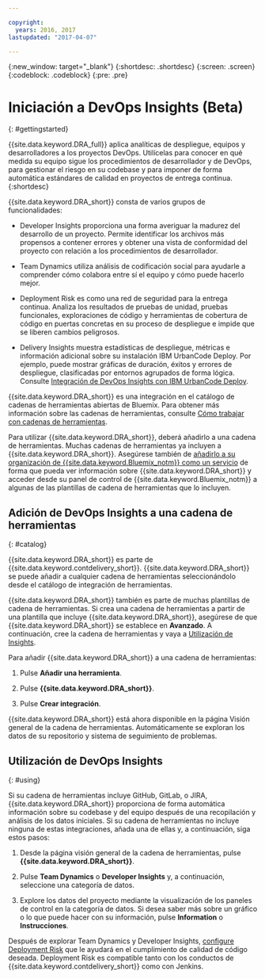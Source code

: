 ```yaml
---

copyright:
  years: 2016, 2017
lastupdated: "2017-04-07"

---
```


{:new_window: target="_blank"}
{:shortdesc: .shortdesc}
{:screen: .screen}
{:codeblock: .codeblock}
{:pre: .pre}

# Iniciación a DevOps Insights (Beta)
{: #gettingstarted}

{{site.data.keyword.DRA_full}} aplica analíticas de despliegue, equipos y desarrolladores a los proyectos DevOps. Utilícelas para conocer en qué medida su equipo sigue los procedimientos de desarrollador y de DevOps, para gestionar el riesgo en su codebase y para imponer de forma automática estándares de calidad en proyectos de entrega continua.
{:shortdesc}

{{site.data.keyword.DRA_short}} consta de varios grupos de funcionalidades:

   * Developer Insights proporciona una forma averiguar la madurez del desarrollo de un proyecto. Permite identificar los archivos más propensos a contener errores y obtener una vista de conformidad del proyecto con relación a los procedimientos de desarrollador.

   * Team Dynamics utiliza análisis de codificación social para ayudarle a comprender cómo colabora entre sí el equipo y cómo puede hacerlo mejor.

   * Deployment Risk es como una red de seguridad para la entrega continua. Analiza los resultados de pruebas de unidad, pruebas funcionales, exploraciones de código y herramientas de cobertura de código en puertas concretas en su proceso de despliegue e impide que se liberen cambios peligrosos.

   * Delivery Insights muestra estadísticas de despliegue, métricas e información adicional sobre su instalación IBM UrbanCode Deploy. Por ejemplo, puede mostrar gráficas de duración, éxitos y errores de despliegue, clasificadas por entornos agrupados de forma lógica. Consulte [Integración de DevOps Insights con IBM UrbanCode Deploy](/docs/services/DevOpsInsights/uc_insights_overview.html).

{{site.data.keyword.DRA_short}} es una integración en el catálogo de cadenas de herramientas abiertas de Bluemix. Para obtener más información sobre las cadenas de herramientas, consulte [Cómo trabajar con cadenas de herramientas](/docs/services/ContinuousDelivery/toolchains_working.html).

Para utilizar {{site.data.keyword.DRA_short}}, deberá añadirlo a una cadena de herramientas. Muchas cadenas de herramientas ya incluyen a {{site.data.keyword.DRA_short}}. Asegúrese también de [añadirlo a su organización de {{site.data.keyword.Bluemix_notm}} como un servicio](/docs/services/reqnsi.html) de forma que pueda ver información sobre {{site.data.keyword.DRA_short}} y acceder desde su panel de control de {{site.data.keyword.Bluemix_notm}} a algunas de las plantillas de cadena de herramientas que lo incluyen.  

## Adición de DevOps Insights a una cadena de herramientas
{: #catalog}

{{site.data.keyword.DRA_short}} es parte de {{site.data.keyword.contdelivery_short}}. {{site.data.keyword.DRA_short}} se puede añadir a cualquier cadena de herramientas seleccionándolo desde el catálogo de integración de herramientas.

{{site.data.keyword.DRA_short}} también es parte de muchas plantillas de cadena de herramientas. Si crea una cadena de herramientas a partir de una plantilla que incluye {{site.data.keyword.DRA_short}}, asegúrese de que {{site.data.keyword.DRA_short}} se establece en **Avanzado**. A continuación, cree la cadena de herramientas y vaya a [Utilización de Insights](/docs/services/DevOpsInsights/index.html#using).

Para añadir {{site.data.keyword.DRA_short}} a una cadena de herramientas:

1. Pulse **Añadir una herramienta**.

2. Pulse **{{site.data.keyword.DRA_short}}**.

3. Pulse **Crear integración**.

{{site.data.keyword.DRA_short}} está ahora disponible en la página Visión general de la cadena de herramientas. Automáticamente se exploran los datos de su repositorio y sistema de seguimiento de problemas. 

## Utilización de DevOps Insights
{: #using}

Si su cadena de herramientas incluye GitHub, GitLab, o JIRA, {{site.data.keyword.DRA_short}} proporciona de forma automática información sobre su codebase y del equipo después de una recopilación y análisis de los datos iniciales. Si su cadena de herramientas no incluye ninguna de estas integraciones, añada una de ellas y, a continuación, siga estos pasos:

1. Desde la página visión general de la cadena de herramientas, pulse **{{site.data.keyword.DRA_short}}**.

2. Pulse **Team Dynamics** o **Developer Insights** y, a continuación, seleccione una categoría de datos.  

3. Explore los datos del proyecto mediante la visualización de los paneles de control en la categoría de datos. Si desea saber más sobre un gráfico o lo que puede hacer con su información, pulse **Information** o **Instrucciones**.

Después de explorar Team Dynamics y Developer Insights, [configure Deployment Risk](/docs/services/DevOpsInsights/insights_risk.html) que le ayudará en el cumplimiento de calidad de código deseada. Deployment Risk es compatible tanto con los conductos de {{site.data.keyword.contdelivery_short}} como con Jenkins.   
